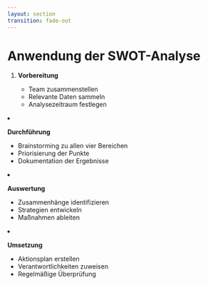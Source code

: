```yaml
---
layout: section
transition: fade-out
---
```


# Anwendung der SWOT-Analyse

<div class="grid grid-cols-2 gap-4">
  <div v-click>

1. **Vorbereitung**

   - Team zusammenstellen
   - Relevante Daten sammeln
   - Analysezeitraum festlegen
   </div>
   <div v-click>

2. **Durchführung**

   - Brainstorming zu allen vier Bereichen
   - Priorisierung der Punkte
   - Dokumentation der Ergebnisse
   </div>
   <div v-click>

3. **Auswertung**

   - Zusammenhänge identifizieren
   - Strategien entwickeln
   - Maßnahmen ableiten
   </div>
   <div v-click>

4. **Umsetzung**
   - Aktionsplan erstellen
   - Verantwortlichkeiten zuweisen
   - Regelmäßige Überprüfung
     </div>
   </div>
